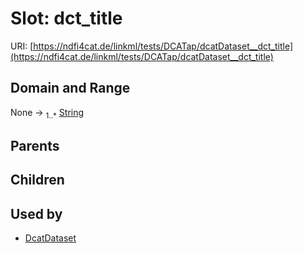 
# Slot: dct_title




URI: [https://ndfi4cat.de/linkml/tests/DCATap/dcatDataset__dct_title](https://ndfi4cat.de/linkml/tests/DCATap/dcatDataset__dct_title)


## Domain and Range

None &#8594;  <sub>1..\*</sub> [String](types/String.md)

## Parents


## Children


## Used by

 * [DcatDataset](DcatDataset.md)
